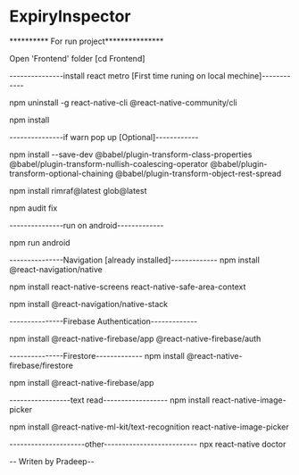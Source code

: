 # ExpiryInspector

********** For run project***************

Open 'Frontend' folder [cd Frontend]

---------------install react metro [First time runing on local mechine]------------

npm uninstall -g react-native-cli @react-native-community/cli

npm install

---------------if warn pop up [Optional]------------

npm install --save-dev @babel/plugin-transform-class-properties @babel/plugin-transform-nullish-coalescing-operator @babel/plugin-transform-optional-chaining @babel/plugin-transform-object-rest-spread

npm install rimraf@latest glob@latest

npm audit fix

---------------run on android-------------

npm run android

---------------Navigation [already installed]-------------
npm install @react-navigation/native

npm install react-native-screens react-native-safe-area-context

npm install @react-navigation/native-stack

---------------Firebase Authentication-------------

npm install @react-native-firebase/app @react-native-firebase/auth

---------------Firestore-------------
npm install @react-native-firebase/firestore

npm install @react-native-firebase/app

-----------------text read------------------
npm install react-native-image-picker


npm install @react-native-ml-kit/text-recognition react-native-image-picker

 
---------------------other--------------------------
npx react-native doctor

-- Writen by Pradeep--
